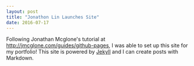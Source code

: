 ```yaml
---
layout: post
title: "Jonathon Lin Launches Site"
date: 2016-07-17
---
```


Following Jonathan Mcglone's tutorial at <http://jmcglone.com/guides/github-pages>, I was able to set up this site for my portfolio!
This site is powered by [Jekyll](http://jekyllrb.com) and I can create posts with Markdown.

